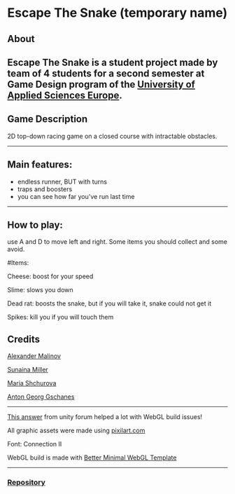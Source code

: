 # Escape The Snake (temporary name)


## About

Escape The Snake is a student project made by team of 4 students 
for a second semester at Game Design program of the [University of Applied Sciences Europe](https://www.ue-germany.com/).
---
## Game Description

2D top-down racing game on a closed course with intractable obstacles. 

---

##  Main features:
- endless runner, BUT with turns
- traps and boosters
- you can see how far you've run last time
---
## How to play:

use A and D to move left and right.
Some items you should collect and some avoid.

#Items:

Cheese: boost for your speed

Slime: slows you down

Dead rat: boosts the snake, but if you will take it, snake could not get it

Spikes: kill you if you will touch them

## Credits

[Alexander Malinov](https://itch.io/aleksandar-malinov)

[Sunaina Miller](https://sunnyshadow.itch.io/)

[Maria Shchurova](https://firewalkwithme.itch.io/)

[Anton Georg Gschanes](https://actael.itch.io/)

---
[This answer](https://forum.unity.com/threads/bolt-webgl-build-not-recognizing-app-variables.1016332/) from unity forum helped a lot with WebGL build issues!

All graphic assets were made using [pixilart.com](https://www.pixilart.com/)

Font: Connection II

WebGL build is made with [Better Minimal WebGL Template](https://seansleblanc.itch.io/better-minimal-webgl-template) 

---
### [Repository](https://bitbucket.org/btkgamedesign/2021p2_smaa_t4/)
